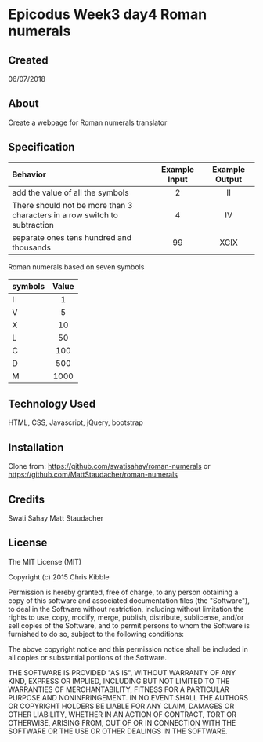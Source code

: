 # Epicodus Week3 day4 Roman numerals

## Created

06/07/2018

## About

Create a webpage for Roman numerals translator

## Specification


|Behavior|Example Input|Example Output|
|:--------|:-------------:|:--------------:|
|add the value of all the symbols|2|II
|There should not be more than 3 characters in a row switch to subtraction|4|IV
|separate ones tens hundred and thousands|99|XCIX

Roman numerals based on seven symbols

|symbols|Value|
|:--------|:-------------:|
|I|1|
|V|5|
|X|10|
|L|50|
|C|100|
|D|500|
|M|1000|
## Technology Used

HTML, CSS, Javascript, jQuery, bootstrap

## Installation
Clone from: https://github.com/swatisahay/roman-numerals
or https://github.com/MattStaudacher/roman-numerals

## Credits
Swati Sahay
Matt Staudacher


## License

The MIT License (MIT)

Copyright (c) 2015 Chris Kibble

Permission is hereby granted, free of charge, to any person obtaining a copy of this software and associated documentation files (the "Software"), to deal in the Software without restriction, including without limitation the rights to use, copy, modify, merge, publish, distribute, sublicense, and/or sell copies of the Software, and to permit persons to whom the Software is furnished to do so, subject to the following conditions:

The above copyright notice and this permission notice shall be included in all copies or substantial portions of the Software.

THE SOFTWARE IS PROVIDED "AS IS", WITHOUT WARRANTY OF ANY KIND, EXPRESS OR IMPLIED, INCLUDING BUT NOT LIMITED TO THE WARRANTIES OF MERCHANTABILITY, FITNESS FOR A PARTICULAR PURPOSE AND NONINFRINGEMENT. IN NO EVENT SHALL THE AUTHORS OR COPYRIGHT HOLDERS BE LIABLE FOR ANY CLAIM, DAMAGES OR OTHER LIABILITY, WHETHER IN AN ACTION OF CONTRACT, TORT OR OTHERWISE, ARISING FROM, OUT OF OR IN CONNECTION WITH THE SOFTWARE OR THE USE OR OTHER DEALINGS IN THE SOFTWARE.
